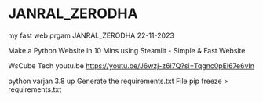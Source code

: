 # JANRAL_ZERODHA
my  fast  web  prgam  JANRAL_ZERODHA  22-11-2023

Make a Python Website in 10 Mins using Steamlit - Simple & Fast Website

WsCube Tech youtu.be
https://youtu.be/J6wzj-z6i7Q?si=Tqgnc0pEi67e6vIn

python varjan 3.8   up 
Generate the requirements.txt File
pip freeze > requirements.txt

